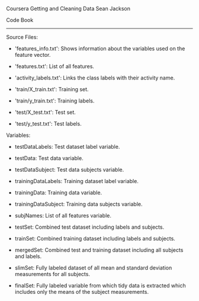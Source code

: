 Coursera
Getting and Cleaning Data
Sean Jackson


Code Book
*********

Source Files:
- 'features_info.txt': Shows information about the variables used on the feature vector.

- 'features.txt': List of all features.

- 'activity_labels.txt': Links the class labels with their activity name.

- 'train/X_train.txt': Training set.

- 'train/y_train.txt': Training labels.

- 'test/X_test.txt': Test set.

- 'test/y_test.txt': Test labels.


Variables:
- testDataLabels: Test dataset label variable.

- testData: Test data variable.

- testDataSubject: Test data subjects variable.

- trainingDataLabels: Training dataset label variable.

- trainingData: Training data variable.

- trainingDataSubject: Training data subjects variable.

- subjNames: List of all features variable.

- testSet: Combined test dataset including labels and subjects.

- trainSet: Combined training dataset including labels and subjects.

- mergedSet: Combined test and training dataset including all subjects and labels.

- slimSet: Fully labeled dataset of all mean and standard deviation measurements for all
subjects.

- finalSet: Fully labeled variable from which tidy data is extracted which includes only 
the means of the subject measurements.

